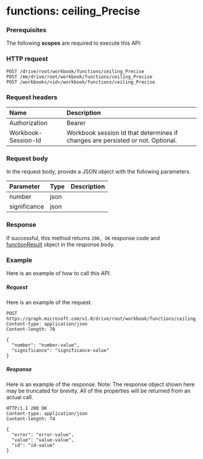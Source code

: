 # functions: ceiling_Precise


### Prerequisites
The following **scopes** are required to execute this API: 
### HTTP request
<!-- { "blockType": "ignored" } -->
```http
POST /drive/root/workbook/functions/ceiling_Precise
POST /me/drive/root/workbook/functions/ceiling_Precise
POST /workbooks/<id>/workbook/functions/ceiling_Precise

```
### Request headers
| Name       | Description|
|:---------------|:----------|
| Authorization  | Bearer <code>|
| Workbook-Session-Id  | Workbook session Id that determines if changes are persisted or not. Optional.|

### Request body
In the request body, provide a JSON object with the following parameters.

| Parameter	   | Type	|Description|
|:---------------|:--------|:----------|
|number|json||
|significance|json||

### Response
If successful, this method returns `200, OK` response code and [functionResult](../resources/functionresult.md) object in the response body.

### Example
Here is an example of how to call this API.
##### Request
Here is an example of the request.
<!-- {
  "blockType": "request",
  "name": "functions_ceiling_precise"
}-->
```http
POST https://graph.microsoft.com/v1.0/drive/root/workbook/functions/ceiling_Precise
Content-type: application/json
Content-length: 70

{
  "number": "number-value",
  "significance": "significance-value"
}
```

##### Response
Here is an example of the response. Note: The response object shown here may be truncated for brevity. All of the properties will be returned from an actual call.
<!-- {
  "blockType": "response",
  "truncated": true,
  "@odata.type": "microsoft.graph.functionResult"
} -->
```http
HTTP/1.1 200 OK
Content-type: application/json
Content-length: 74

{
  "error": "error-value",
  "value": "value-value",
  "id": "id-value"
}
```

<!-- uuid: 8fcb5dbc-d5aa-4681-8e31-b001d5168d79
2015-10-25 14:57:30 UTC -->
<!-- {
  "type": "#page.annotation",
  "description": "functions: ceiling_Precise",
  "keywords": "",
  "section": "documentation",
  "tocPath": ""
}-->